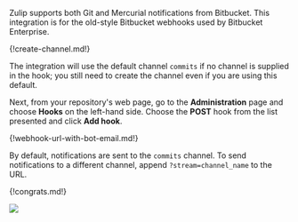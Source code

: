 Zulip supports both Git and Mercurial notifications from
Bitbucket. This integration is for the old-style Bitbucket
webhooks used by Bitbucket Enterprise.

{!create-channel.md!}

The integration will use the default channel `commits` if no
channel is supplied in the hook; you still need to create the
channel even if you are using this default.

Next, from your repository's web page, go to the **Administration**
page and choose **Hooks** on the left-hand side. Choose the **POST**
hook from the list presented and click **Add hook**.

{!webhook-url-with-bot-email.md!}

By default, notifications are sent to the `commits` channel. To
send notifications to a different channel, append
`?stream=channel_name` to the URL.

{!congrats.md!}

![](/static/images/integrations/bitbucket/002.png)
